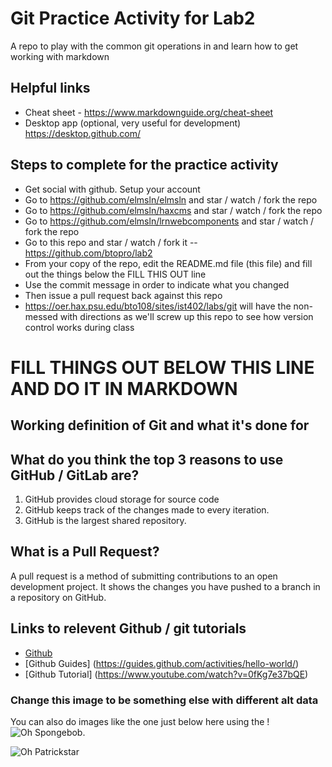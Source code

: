 # Git Practice Activity for Lab2
A repo to play with the common git operations in and learn how to get working with markdown
## Helpful links
- Cheat sheet - https://www.markdownguide.org/cheat-sheet
- Desktop app (optional, very useful for development) https://desktop.github.com/

## Steps to complete for the practice activity
- Get social with github. Setup your account
- Go to https://github.com/elmsln/elmsln and star / watch / fork the repo
- Go to https://github.com/elmsln/haxcms and star / watch / fork the repo
- Go to https://github.com/elmsln/lrnwebcomponents and star / watch / fork the repo
- Go to this repo and star / watch / fork it -- https://github.com/btopro/lab2
- From your copy of the repo, edit the README.md file (this file) and fill out the things below the FILL THIS OUT line
- Use the commit message in order to indicate what you changed
- Then issue a pull request back against this repo
- https://oer.hax.psu.edu/bto108/sites/ist402/labs/git will have the non-messed with directions as we'll screw up this repo to see how version control works during class

# FILL THINGS OUT BELOW THIS LINE AND DO IT IN MARKDOWN

## Working definition of Git and what it's done for

## What do you think the top 3 reasons to use GitHub / GitLab are?
1. GitHub provides cloud storage for source code
2. GitHub keeps track of the changes made to every iteration. 
3. GitHub is the largest shared repository.

## What is a Pull Request?
A pull request is a method of submitting contributions to an open development project. It shows the changes you have pushed to a branch in a repository on GitHub.

## Links to relevent Github / git tutorials
- [Github](https://github.com/)
- [Github Guides] (https://guides.github.com/activities/hello-world/)
- [Github Tutorial] (https://www.youtube.com/watch?v=0fKg7e37bQE)


### Change this image to be something else with different alt data
You can also do images like the one just below here using the !
![Oh Spongebob](https://media.giphy.com/media/3oEjI4sFlp73fvEYgw/giphy.gif).

![Oh Patrickstar](https://www.google.com/url?sa=i&source=images&cd=&ved=2ahUKEwivkYCekLjkAhXPnOAKHWmYCd0QjRx6BAgBEAQ&url=https%3A%2F%2Fgiphy.com%2Fexplore%2Fpatrick-star&psig=AOvVaw0eCY2rhNgQm7JkROsOKjSQ&ust=1567719458446488.gif)
